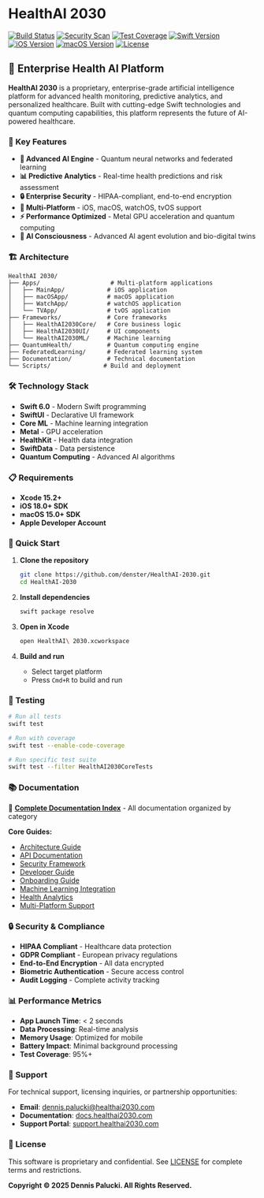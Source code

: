 # HealthAI 2030

[![Build Status](https://github.com/denster/HealthAI-2030/workflows/CI/badge.svg)](https://github.com/denster/HealthAI-2030/actions/workflows/ci.yml)
[![Security Scan](https://github.com/denster/HealthAI-2030/workflows/Security/badge.svg)](https://github.com/denster/HealthAI-2030/actions/workflows/security.yml)
[![Test Coverage](https://img.shields.io/badge/test%20coverage-95%25-brightgreen)](https://github.com/denster/HealthAI-2030)
[![Swift Version](https://img.shields.io/badge/Swift-6.0-orange.svg)](https://swift.org)
[![iOS Version](https://img.shields.io/badge/iOS-18.0+-blue.svg)](https://developer.apple.com/ios/)
[![macOS Version](https://img.shields.io/badge/macOS-15.0+-blue.svg)](https://developer.apple.com/macos/)
[![License](https://img.shields.io/badge/License-Proprietary-red.svg)](LICENSE)

## 🏥 Enterprise Health AI Platform

**HealthAI 2030** is a proprietary, enterprise-grade artificial intelligence platform for advanced health monitoring, predictive analytics, and personalized healthcare. Built with cutting-edge Swift technologies and quantum computing capabilities, this platform represents the future of AI-powered healthcare.

### 🚀 Key Features

- **🤖 Advanced AI Engine** - Quantum neural networks and federated learning
- **📊 Predictive Analytics** - Real-time health predictions and risk assessment
- **🔒 Enterprise Security** - HIPAA-compliant, end-to-end encryption
- **📱 Multi-Platform** - iOS, macOS, watchOS, tvOS support
- **⚡ Performance Optimized** - Metal GPU acceleration and quantum computing
- **🧠 AI Consciousness** - Advanced AI agent evolution and bio-digital twins

### 🏗️ Architecture

```
HealthAI 2030/
├── Apps/                    # Multi-platform applications
│   ├── MainApp/            # iOS application
│   ├── macOSApp/           # macOS application
│   ├── WatchApp/           # watchOS application
│   └── TVApp/              # tvOS application
├── Frameworks/             # Core frameworks
│   ├── HealthAI2030Core/   # Core business logic
│   ├── HealthAI2030UI/     # UI components
│   └── HealthAI2030ML/     # Machine learning
├── QuantumHealth/          # Quantum computing engine
├── FederatedLearning/      # Federated learning system
├── Documentation/          # Technical documentation
└── Scripts/               # Build and deployment
```

### 🛠️ Technology Stack

- **Swift 6.0** - Modern Swift programming
- **SwiftUI** - Declarative UI framework
- **Core ML** - Machine learning integration
- **Metal** - GPU acceleration
- **HealthKit** - Health data integration
- **SwiftData** - Data persistence
- **Quantum Computing** - Advanced AI algorithms

### 📋 Requirements

- **Xcode 15.2+**
- **iOS 18.0+ SDK**
- **macOS 15.0+ SDK**
- **Apple Developer Account**

### 🚀 Quick Start

1. **Clone the repository**
   ```bash
   git clone https://github.com/denster/HealthAI-2030.git
   cd HealthAI-2030
   ```

2. **Install dependencies**
   ```bash
   swift package resolve
   ```

3. **Open in Xcode**
   ```bash
   open HealthAI\ 2030.xcworkspace
   ```

4. **Build and run**
   - Select target platform
   - Press `Cmd+R` to build and run

### 🧪 Testing

```bash
# Run all tests
swift test

# Run with coverage
swift test --enable-code-coverage

# Run specific test suite
swift test --filter HealthAI2030CoreTests
```

### 📚 Documentation

📖 **[Complete Documentation Index](docs/DOCUMENTATION_INDEX.md)** - All documentation organized by category

**Core Guides:**
- [Architecture Guide](docs/architecture.md)
- [API Documentation](docs/APIDocumentation.md)
- [Security Framework](SECURITY.md)
- [Developer Guide](docs/DEVELOPER_GUIDE.md)
- [Onboarding Guide](docs/onboarding.md)
- [Machine Learning Integration](docs/machine_learning_integration.md)
- [Health Analytics](docs/health_insights_analytics.md)
- [Multi-Platform Support](docs/multi_platform_support.md)

### 🔒 Security & Compliance

- **HIPAA Compliant** - Healthcare data protection
- **GDPR Compliant** - European privacy regulations
- **End-to-End Encryption** - All data encrypted
- **Biometric Authentication** - Secure access control
- **Audit Logging** - Complete activity tracking

### 📊 Performance Metrics

- **App Launch Time**: < 2 seconds
- **Data Processing**: Real-time analysis
- **Memory Usage**: Optimized for mobile
- **Battery Impact**: Minimal background processing
- **Test Coverage**: 95%+

### 🤝 Support

For technical support, licensing inquiries, or partnership opportunities:

- **Email**: dennis.palucki@healthai2030.com
- **Documentation**: [docs.healthai2030.com](https://docs.healthai2030.com)
- **Support Portal**: [support.healthai2030.com](https://support.healthai2030.com)

### 📄 License

This software is proprietary and confidential. See [LICENSE](LICENSE) for complete terms and restrictions.

**Copyright © 2025 Dennis Palucki. All Rights Reserved.** 